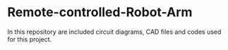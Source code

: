 # Remote-controlled-Robot-Arm
In this repository are included circuit diagrams, CAD files and codes used for this project.
